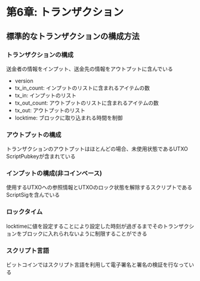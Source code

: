 # 第6章: トランザクション
## 標準的なトランザクションの構成方法
### トランザクションの構成
送金者の情報をインプット、送金先の情報をアウトプットに含んでいる
- version
- tx_in_count: インプットのリストに含まれるアイテムの数
- tx_in: インプットのリスト
- tx_out_count: アウトプットのリストに含まれるアイテムの数
- tx_out: アウトプットのリスト
- locktime: ブロックに取り込まれる時間を制御

### アウトプットの構成
トランザクションのアウトプットはほとんどの場合、未使用状態であるUTXO  
ScriptPubkeyが含まれている

### インプットの構成(非コインベース)
使用するUTXOヘの参照情報とUTXOのロック状態を解除するスクリプトであるScriptSigを含んでいる

### ロックタイム
locktimeに値を設定することにより設定した時刻が過ぎるまでそのトランザクションをブロックに入れられないように制限することができる  

### スクリプト言語
ビットコインではスクリプト言語を利用して電子署名と署名の検証を行なっている









































